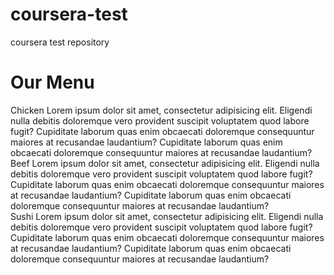 # coursera-test
coursera test repository
<!doctype html>
<html lang="en">

<head>
  <meta charset="utf-8">
  <meta http-equiv="X-UA-Compatible" content="IE=edge">
  <meta name="viewport" content="width=device-width, initial-scale=1">
  <title>Camsy's assignment</title>
  <link rel="stylesheet" href="./css/styles.css">
</head>

<body>
  <h1>Our Menu</h1>
  <div class="row">
    <div class="col-lg-4 col-md-6 col-12">
      <div class="reep">
        <span class="chicken">Chicken</span>
        Lorem ipsum dolor sit amet, consectetur adipisicing elit. Eligendi nulla debitis doloremque vero provident
        suscipit voluptatem quod labore fugit? Cupiditate laborum quas enim obcaecati doloremque consequuntur maiores at
        recusandae laudantium? Cupiditate laborum quas enim obcaecati doloremque consequuntur maiores at
        recusandae laudantium?
      </div>
    </div>
    <div class="col-lg-4 col-md-6 col-12">
      <div class="reep">
        <span class="beef">Beef</span>
        Lorem ipsum dolor sit amet, consectetur adipisicing elit. Eligendi nulla debitis doloremque vero provident
        suscipit voluptatem quod labore fugit? Cupiditate laborum quas enim obcaecati doloremque consequuntur maiores at
        recusandae laudantium? Cupiditate laborum quas enim obcaecati doloremque consequuntur maiores at
        recusandae laudantium?
      </div>
    </div>
    <div class="col-lg-4 col-md-12 col-12">
      <div class="reep wipe">
        <span class="sushi">Sushi</span>
        Lorem ipsum dolor sit amet, consectetur adipisicing elit. Eligendi nulla debitis doloremque vero provident
        suscipit voluptatem quod labore fugit? Cupiditate laborum quas enim obcaecati doloremque consequuntur maiores at
        recusandae laudantium? Cupiditate laborum quas enim obcaecati doloremque consequuntur maiores at
        recusandae laudantium?
      </div>
    </div>
  </div>
</body>

</html>
